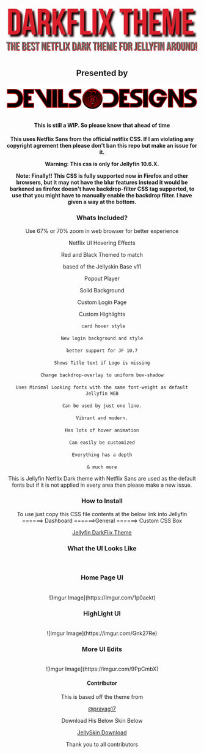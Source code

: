 <div align="center"> 
<img src="https://github.com/DevilsDesigns/Jellyfin-DarkFlix-Theme/blob/main/Logos/Darkflix-with-tagline.png?raw=true">

<h2>Presented by</h2>


<img src="https://github.com/DevilsDesigns/Jellyfin-DarkFlix-Theme/blob/main/Logos/DevilsDesigns-Logo-Github.png?raw=true" height="75" width="500">


<div align="center">
<h4>
 
 **This is still a WIP. So please know that ahead of time**
 
 </h4>
 
 
  **This uses Netflix Sans from the official netflix CSS. If I am violating any copyright agrement then please don't ban this repo but make an issue for it.**
  
  
  **Warning: This css is only for Jellyfin 10.6.X.**
  
  
  **Note: Finally!! This CSS is fully supported now in Firefox and other browsers, but it may not have the blur features instead it would be barkened as firefox doesn't have backdrop-filter CSS tag supported, to use that you might have to manually enable the backdrop filter. I have given a way at the bottom.**
</div>


<div align="center">
<h3>Whats Included?</h3>
 
 
 Use 67% or 70% zoom in web browser for better experience <br>
 
 
 Netflix UI Hovering Effects<br>
 
 
 Red and Black Themed to match<br>
 
 
 based of the Jellyskin Base v11<br>
 
 
 Popout Player<br>
 
 
 Solid Background<br>
 
 
 Custom Login Page
 
 
 Custom Highlights
 
     card hover style

    New login background and style

    better support for JF 10.7

    Shows Title text if Logo is missing

    Change backdrop-overlay to uniform box-shadow

    Uses Minimal Looking fonts with the same font-weight as default Jellyfin WEB

    Can be used by just one line.

    Vibrant and modern.

    Has lots of hover animation

    Can easily be customized

    Everything has a depth
 
    & much more
 
 </div>
  
<div align="center">


This is Jellyfin Netflix Dark theme with Netflix Sans are used as the default fonts but if it is not applied in every area then please make a new issue.


</div>

<div align="center">
<h3>How to Install</h3><div align="center">


To use just copy this CSS file contents at the below link into Jellyfin ======> Dashboard ======>General ======> Custom CSS Box 


[Jellyfin DarkFlix Theme](https://github.com/DevilsDesigns/Jellyfin-DarkFlix-Theme/blob/main/default.css "Custom CSS")
</div>


<div align="center">
<h3 align="ceter" class="animations">What the UI Looks Like</h3><br>
 
 
 <h3>Home Page UI</h3><br>
   ![Imgur Image](https://imgur.com/1p0aekt)
 
 <h3>HighLight UI</h3><br>
   ![Imgur Image](https://imgur.com/Gnk27Re)
 
 <h3> More UI Edits</h3><br>  
   ![Imgur Image](https://imgur.com/9PpCmbX)
 
<br>  
<div align="center">
<h4>Contributor</h4>    
  This is based off the theme from <br>
 
 [@prayag17](https://github.com/prayag17)    
 
 Download His Below Skin Below <br> 
 
 [JellySkin Download](https://github.com/prayag17/JellySkin/blob/master/default.css)  
 
Thank you to all contributors  
</div>
